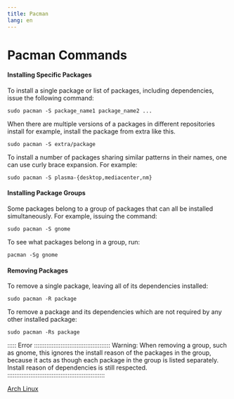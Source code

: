 ```yaml
---
title: Pacman
lang: en
---
```


# Pacman Commands

#### Installing Specific Packages

To install a single package or list of packages, including dependencies, issue the following command: 

`sudo pacman -S package_name1 package_name2 ...`

When there are multiple versions of a packages in different repositories
install for example, install the package from extra like this. 

`sudo pacman -S extra/package`

To install a number of packages sharing similar patterns in their names, one can use curly brace expansion. For example: 

`sudo pacman -S plasma-{desktop,mediacenter,nm}`

#### Installing Package Groups

Some packages belong to a group of packages that can all be installed simultaneously. For example, issuing the command: 

`sudo pacman -S gnome`

To see what packages belong in a group, run:

`pacman -Sg gnome`

#### Removing Packages

To remove a single package, leaving all of its dependencies installed: 

`sudo pacman -R package`

To remove a package and its dependencies which are not required by any other installed package: 

`sudo pacman -Rs package`

::::: Error :::::::::::::::::::::::::::::::::::::::::::
Warning: When removing a group, such as gnome, this ignores the install
reason of the packages in the group, because it acts as though each package
in the group is listed separately. Install reason of dependencies is still
respected. 
:::::::::::::::::::::::::::::::::::::::::::::::::::::::


[Arch Linux](Arch_Linux.md)
